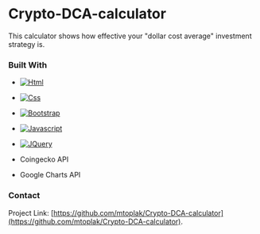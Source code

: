 # Crypto-DCA-calculator
This calculator shows how effective your "dollar cost average" investment strategy is.

### Built With
- [![Html][Html.com]][Html-url]
- [![Css][Css.com]][Css-url]
- [![Bootstrap][Bootstrap.com]][Bootstrap-url]
- [![Javascript][Javascript.com]][Javascript-url]
- [![JQuery][JQuery.com]][JQuery-url]

- Coingecko API
- Google Charts API

### Contact
Project Link: [https://github.com/mtoplak/Crypto-DCA-calculator](https://github.com/mtoplak/Crypto-DCA-calculator).


<!-- MARKDOWN LINKS & IMAGES -->
[Html.com]: https://img.shields.io/badge/html-cf5b30?style=for-the-badge&logo=html5&logoColor=white
[Html-url]: https://developer.mozilla.org/en-US/docs/Web/HTML
[Css.com]: https://img.shields.io/badge/css-2560d5?style=for-the-badge&logo=css3&logoColor=white
[Css-url]: https://developer.mozilla.org/en-US/docs/Web/HTML
[Javascript.com]: https://img.shields.io/badge/javascript-e2e62c?style=for-the-badge&logo=javascript&logoColor=white
[Javascript-url]: https://developer.mozilla.org/en-US/docs/Web/JavaScript
[Bootstrap.com]: https://img.shields.io/badge/Bootstrap-563D7C?style=for-the-badge&logo=bootstrap&logoColor=white
[Bootstrap-url]: https://getbootstrap.com
[JQuery.com]: https://img.shields.io/badge/jQuery-0769AD?style=for-the-badge&logo=jquery&logoColor=white
[JQuery-url]: https://jquery.com 
